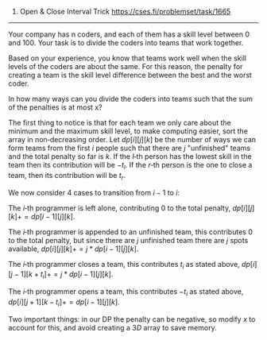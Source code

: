 1. Open & Close Interval Trick
https://cses.fi/problemset/task/1665
---

Your company has n coders, and each of them has a skill level between $0$ and $100$. Your task is to divide the coders into teams that work together.

Based on your experience, you know that teams work well when the skill levels of the coders are about the same. For this reason, the penalty for creating a team is the skill level difference between the best and the worst coder.

In how many ways can you divide the coders into teams such that the sum of the penalties is at most x?

The first thing to notice is that for each team we only care about the minimum and the maximum skill level, to make computing easier, sort the array in non‑decreasing order. Let $dp[i][j][k]$ be the number of ways we can form teams from the first $i$ people such that there are $j$ "unfinished" teams and the total penalty so far is $k$. If the $l$‑th person has the lowest skill in the team then its contribution will be $-t_l$. If the $r$‑th person is the one to close a team, then its contribution will be $t_r$.

We now consider 4 cases to transition from $i-1$ to $i$:

The $i$‑th programmer is left alone, contributing $0$ to the total penalty, $dp[i][j][k] += dp[i - 1][j][k]$.

The $i$‑th programmer is appended to an unfinished team, this contributes $0$ to the total penalty, but since there are $j$ unfinished team there are $j$ spots available, $dp[i][j][k] += j * dp[i - 1][j][k]$.

The $i$‑th programmer closes a team, this contributes $t_i$ as stated above, $dp[i][j - 1][k + t_i] += j * dp[i - 1][j][k]$.

The $i$‑th programmer opens a team, this contributes $-t_i$ as stated above, $dp[i][j + 1][k - t_i] += dp[i - 1][j][k]$.

Two important things: in our DP the penalty can be negative, so modify $x$ to account for this, and avoid creating a $3D$ array to save memory.
